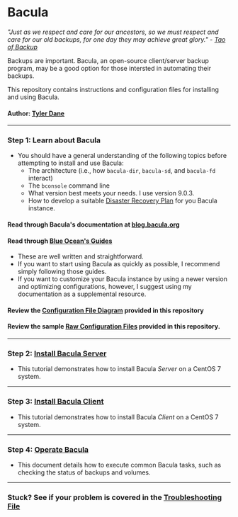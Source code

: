 # Bacula

*"Just as we respect and care for our ancestors, so we must respect and care for our old backups, for one day they may achieve great glory." - [Tao of Backup](http://www.taobackup.com/index.html)*

Backups are important. Bacula, an open-source client/server backup program, may be a good option for those intersted in automating their backups. 

This repository contains instructions and configuration files for installing and using Bacula.

#### Author: [Tyler Dane](https://github.com/tyler-dane)

----

### Step 1: Learn about Bacula
* You should have a general understanding of the following topics before attempting to install and use Bacula:
    * The architecture (i.e., how `bacula-dir`, `bacula-sd`, and `bacula-fd` interact)
    * The `bconsole` command line
    * What version best meets your needs. I use version 9.0.3.
    * How to develop a suitable [Disaster Recovery Plan](http://www.bacula.org/5.0.x-manuals/en/main/main/Disaster_Recovery_Using_Bac.html)  for you Bacula instance.

#### Read through Bacula's documentation at [blog.bacula.org](http://blog.bacula.org/what-is-bacula/)


#### Read through [Blue Ocean's Guides](https://www.digitalocean.com/community/tutorial_series/how-to-use-bacula-on-centos-7)
* These are well written and straightforward. 
* If you want to start using Bacula as quickly as possible, I recommend simply following those guides. 
* If you want to customize your Bacula instance by using a newer version and optimizing configurations, however, I suggest using my documentation as a supplemental resource.  

#### Review the [Configuration File Diagram](password-chain.jpg) provided in this repository

#### Review the sample [Raw Configuration Files](https://github.com/tyler-hitzeman/bacula/tree/master/configs) provided in this repository.

-----

### Step 2: [Install Bacula Server](install-server.md)
* This tutorial demonstrates how to install Bacula *Server* on a CentOS 7 system.

----
### Step 3: [Install Bacula Client](install-client.md)
* This tutorial demonstrates how to install Bacula *Client* on a CentOS 7 system.

----

### Step 4: [Operate Bacula](operate.md)
* This document details how to execute common Bacula tasks, such as checking the status of backups and volumes.

----
### Stuck? See if your problem is covered in the [Troubleshooting File](troubleshooting.md)





